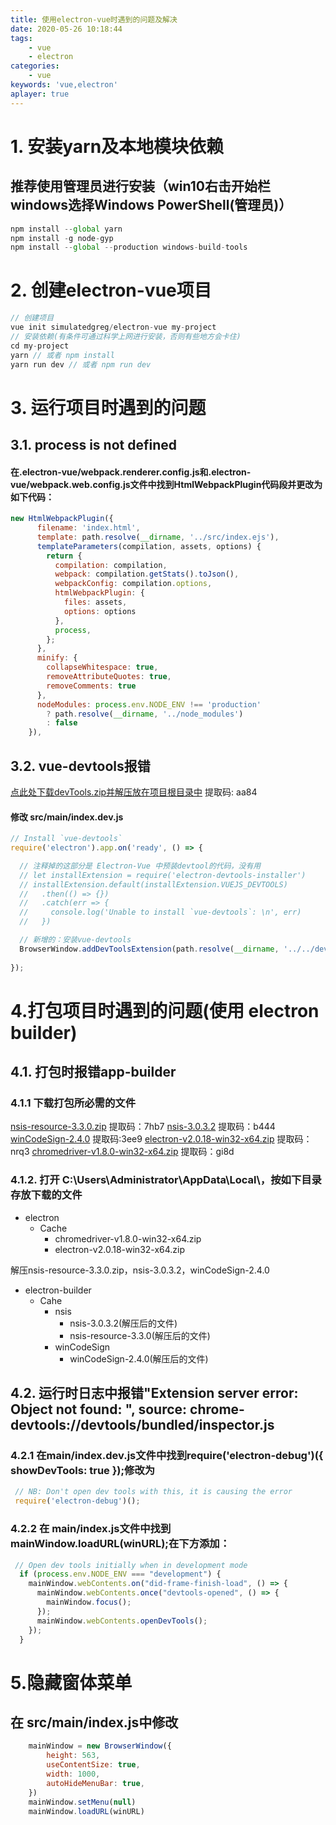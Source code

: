 ```yaml
---
title: 使用electron-vue时遇到的问题及解决
date: 2020-05-26 10:18:44
tags: 
    - vue
    - electron
categories:
    - vue
keywords: 'vue,electron'
aplayer: true
---
```

# 1. 安装yarn及本地模块依赖
## 推荐使用管理员进行安装（win10右击开始栏windows选择Windows PowerShell(管理员)）
```javascript
npm install --global yarn
npm install -g node-gyp
npm install --global --production windows-build-tools
```
# 2. 创建electron-vue项目
```js
// 创建项目
vue init simulatedgreg/electron-vue my-project
// 安装依赖(有条件可通过科学上网进行安装，否则有些地方会卡住)
cd my-project
yarn // 或者 npm install
yarn run dev // 或者 npm run dev
```
# 3. 运行项目时遇到的问题
## 3.1. process is not defined
#### 在.electron-vue/webpack.renderer.config.js和.electron-vue/webpack.web.config.js文件中找到HtmlWebpackPlugin代码段并更改为如下代码：
```js
new HtmlWebpackPlugin({
      filename: 'index.html',
      template: path.resolve(__dirname, '../src/index.ejs'),
      templateParameters(compilation, assets, options) {
        return {
          compilation: compilation,
          webpack: compilation.getStats().toJson(),
          webpackConfig: compilation.options,
          htmlWebpackPlugin: {
            files: assets,
            options: options
          },
          process,
        };
      },
      minify: {
        collapseWhitespace: true,
        removeAttributeQuotes: true,
        removeComments: true
      },
      nodeModules: process.env.NODE_ENV !== 'production'
        ? path.resolve(__dirname, '../node_modules')
        : false
    }),
```
## 3.2. vue-devtools报错
[点此处下载devTools.zip并解压放在项目根目录中](https://pan.baidu.com/s/1-mEYAqa8M8tgRPx3WPDXsg) 提取码: aa84
#### 修改 src/main/index.dev.js
```js
// Install `vue-devtools`
require('electron').app.on('ready', () => {

  // 注释掉的这部分是 Electron-Vue 中预装devtool的代码，没有用
  // let installExtension = require('electron-devtools-installer')
  // installExtension.default(installExtension.VUEJS_DEVTOOLS)
  //   .then(() => {})
  //   .catch(err => {
  //     console.log('Unable to install `vue-devtools`: \n', err)
  //   })

  // 新增的：安装vue-devtools
  BrowserWindow.addDevToolsExtension(path.resolve(__dirname, '../../devTools/vue-devtools'));
  
});
```
# 4.打包项目时遇到的问题(使用 electron builder)
## 4.1. 打包时报错app-builder
### 4.1.1 下载打包所必需的文件
[nsis-resource-3.3.0.zip](https://pan.baidu.com/s/1a-c3R3HMMOi42cvDMR1RLQ) 提取码：7hb7
[nsis-3.0.3.2](https://pan.baidu.com/s/1GdOjyfBBpXgAUxtg-PQGRw) 提取码：b444
[winCodeSign-2.4.0](https://pan.baidu.com/s/1bz5DX4GyStj9Q5g5vL-JdA) 提取码:3ee9
[electron-v2.0.18-win32-x64.zip](https://pan.baidu.com/s/1ybeIKFdib0JNGxsQuA2-Hw) 提取码：nrq3
[chromedriver-v1.8.0-win32-x64.zip](https://pan.baidu.com/s/1TIh4GTxGH8A8k9nC9EbnPA) 提取码：gi8d
### 4.1.2. 打开 C:\Users\Administrator\AppData\Local\，按如下目录存放下载的文件
- electron
  * Cache
    + chromedriver-v1.8.0-win32-x64.zip
    + electron-v2.0.18-win32-x64.zip
 
 解压nsis-resource-3.3.0.zip，nsis-3.0.3.2，winCodeSign-2.4.0
- electron-builder
  * Cahe
    + nsis
    	- nsis-3.0.3.2(解压后的文件)
    	- nsis-resource-3.3.0(解压后的文件)
	+ winCodeSign
		- winCodeSign-2.4.0(解压后的文件)
## 4.2. 运行时日志中报错"Extension server error: Object not found: <top>", source: chrome-devtools://devtools/bundled/inspector.js
### 4.2.1 在main/index.dev.js文件中找到require('electron-debug')({ showDevTools: true });修改为
```js
 // NB: Don't open dev tools with this, it is causing the error
 require('electron-debug')();
```
### 4.2.2 在 main/index.js文件中找到 mainWindow.loadURL(winURL);在下方添加：
```js
 // Open dev tools initially when in development mode
  if (process.env.NODE_ENV === "development") {
    mainWindow.webContents.on("did-frame-finish-load", () => {
      mainWindow.webContents.once("devtools-opened", () => {
        mainWindow.focus();
      });
      mainWindow.webContents.openDevTools();
    });
  }
```
# 5.隐藏窗体菜单
## 在 src/main/index.js中修改
```js
	mainWindow = new BrowserWindow({
    	height: 563,
	    useContentSize: true,
    	width: 1000,
	    autoHideMenuBar: true,
  	})
  	mainWindow.setMenu(null)
  	mainWindow.loadURL(winURL)
```
